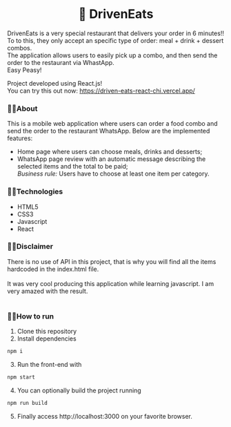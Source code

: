 <h1 align="center">🍝 DrivenEats</h1>

DrivenEats is a very special restaurant that delivers your order in 6 minutes!! <br/>
To to this, they only accept an specific type of order: meal + drink + dessert combos. <br>
The application allows users to easily pick up a combo, and then send the order to the restaurant via WhastApp. <br>
Easy Peasy!

Project developed using React.js! 
<br>
You can try this out now: https://driven-eats-react-chi.vercel.app/

### 🔹🔹About

This is a mobile web application where users can order a food combo and send the order to the restaurant WhatsApp. Below are the implemented features:

- Home page where users can choose meals, drinks and desserts;
- WhatsApp page review with an automatic message describing the selected items and the total to be paid;<br>
  _Business rule:_ Users have to choose at least one item per category. 

### 🔹🔹Technologies
- HTML5
- CSS3
- Javascript
- React

### 🔹🔹Disclaimer
There is no use of API in this project, that is why you will find all the items hardcoded in the index.html file. <br><br>
It was very cool producing this application while learning javascript. I am very amazed with the result.<br> <br>

### 🔹🔹How to run

1. Clone this repository
2. Install dependencies
```bash
npm i
```
3. Run the front-end with
```bash
npm start
```
4. You can optionally build the project running
```bash
npm run build
```
5. Finally access http://localhost:3000 on your favorite browser.
